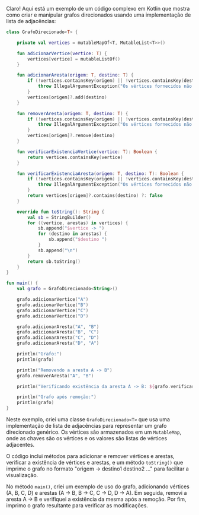 Claro! Aqui está um exemplo de um código complexo em Kotlin que mostra como criar e manipular grafos direcionados usando uma implementação de lista de adjacências:

```kotlin
class GrafoDirecionado<T> {

    private val vertices = mutableMapOf<T, MutableList<T>>()

    fun adicionarVertice(vertice: T) {
        vertices[vertice] = mutableListOf()
    }

    fun adicionarAresta(origem: T, destino: T) {
        if (!vertices.containsKey(origem) || !vertices.containsKey(destino)) {
            throw IllegalArgumentException("Os vértices fornecidos não existem no grafo.")
        }
        vertices[origem]?.add(destino)
    }

    fun removerAresta(origem: T, destino: T) {
        if (!vertices.containsKey(origem) || !vertices.containsKey(destino)) {
            throw IllegalArgumentException("Os vértices fornecidos não existem no grafo.")
        }
        vertices[origem]?.remove(destino)
    }

    fun verificarExistenciaVertice(vertice: T): Boolean {
        return vertices.containsKey(vertice)
    }

    fun verificarExistenciaAresta(origem: T, destino: T): Boolean {
        if (!vertices.containsKey(origem) || !vertices.containsKey(destino)) {
            throw IllegalArgumentException("Os vértices fornecidos não existem no grafo.")
        }
        return vertices[origem]?.contains(destino) ?: false
    }

    override fun toString(): String {
        val sb = StringBuilder()
        for ((vertice, arestas) in vertices) {
            sb.append("$vertice -> ")
            for (destino in arestas) {
                sb.append("$destino ")
            }
            sb.append("\n")
        }
        return sb.toString()
    }
}

fun main() {
    val grafo = GrafoDirecionado<String>()

    grafo.adicionarVertice("A")
    grafo.adicionarVertice("B")
    grafo.adicionarVertice("C")
    grafo.adicionarVertice("D")

    grafo.adicionarAresta("A", "B")
    grafo.adicionarAresta("B", "C")
    grafo.adicionarAresta("C", "D")
    grafo.adicionarAresta("D", "A")

    println("Grafo:")
    println(grafo)

    println("Removendo a aresta A -> B")
    grafo.removerAresta("A", "B")

    println("Verificando existência da aresta A -> B: ${grafo.verificarExistenciaAresta("A", "B")}")

    println("Grafo após remoção:")
    println(grafo)
}
```

Neste exemplo, criei uma classe `GrafoDirecionado<T>` que usa uma implementação de lista de adjacências para representar um grafo direcionado genérico. Os vértices são armazenados em um `MutableMap`, onde as chaves são os vértices e os valores são listas de vértices adjacentes. 

O código inclui métodos para adicionar e remover vértices e arestas, verificar a existência de vértices e arestas, e um método `toString()` que imprime o grafo no formato "origem -> destino1 destino2 ..." para facilitar a visualização.

No método `main()`, criei um exemplo de uso do grafo, adicionando vértices (A, B, C, D) e arestas (A -> B, B -> C, C -> D, D -> A). Em seguida, removi a aresta A -> B e verifiquei a existência da mesma após a remoção. Por fim, imprimo o grafo resultante para verificar as modificações.
